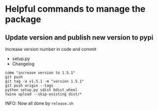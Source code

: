 # Helpful commands to manage the package

## Update version and publish new version to pypi

Increase version number in code and commit
- setup.py
- Changelog

```
comm "increase version to 1.5.1"
git push
git tag -a v1.5.1 -m "version 1.5.1"
git push origin --tags
python setup.py sdist bdist_wheel
twine upload --skip-existing dist/*
```

INFO: Now all done by `release.sh`